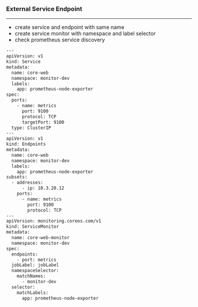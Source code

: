 ### External Service Endpoint

---

- create service and endpoint with same name
- create service monitor with namespace and label selector
- check prometheus service discovery


```bash
---
apiVersion: v1
kind: Service
metadata:
  name: core-web
  namespace: monitor-dev
  labels:
    app: prometheus-node-exporter
spec:
  ports:
    - name: metrics
      port: 9100
      protocol: TCP
      targetPort: 9100
  type: ClusterIP
---
apiVersion: v1
kind: Endpoints
metadata:
  name: core-web
  namespace: monitor-dev
  labels:
    app: prometheus-node-exporter
subsets:
  - addresses:
      - ip: 10.3.20.12
    ports:
      - name: metrics
        port: 9100
        protocol: TCP
---
apiVersion: monitoring.coreos.com/v1
kind: ServiceMonitor
metadata:
  name: core-web-monitor
  namespace: monitor-dev
spec:
  endpoints:
    - port: metrics
  jobLabel: jobLabel
  namespaceSelector:
    matchNames:
      - monitor-dev
  selector:
    matchLabels:
      app: prometheus-node-exporter
```
